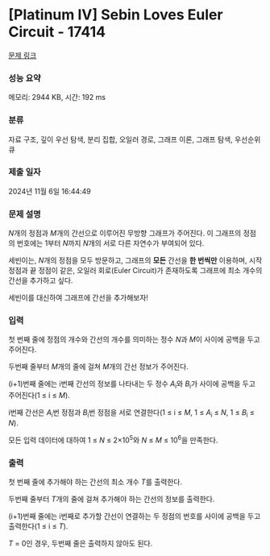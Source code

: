 # [Platinum IV] Sebin Loves Euler Circuit - 17414 

[문제 링크](https://www.acmicpc.net/problem/17414) 

### 성능 요약

메모리: 2944 KB, 시간: 192 ms

### 분류

자료 구조, 깊이 우선 탐색, 분리 집합, 오일러 경로, 그래프 이론, 그래프 탐색, 우선순위 큐

### 제출 일자

2024년 11월 6일 16:44:49

### 문제 설명

<p><em>N</em>개의 정점과 <em>M</em>개의 간선으로 이루어진 무방향 그래프가 주어진다. 이 그래프의 정점의 번호에는 1부터 <em>N</em>까지 <em>N</em>개의 서로 다른 자연수가 부여되어 있다.</p>

<p>세빈이는, <em>N</em>개의 정점을 모두 방문하고, 그래프의 <strong>모든</strong> 간선을 <strong>한 번씩만</strong> 이용하며, 시작 정점과 끝 정점이 같은, 오일러 회로(Euler Circuit)가 존재하도록 그래프에 최소 개수의 간선을 추가하고 싶다.</p>

<p>세빈이를 대신하여 그래프에 간선을 추가해보자!</p>

### 입력 

 <p>첫 번째 줄에 정점의 개수와 간선의 개수를 의미하는 정수 <em>N</em>과 <em>M</em>이 사이에 공백을 두고 주어진다.</p>

<p>두번째 줄부터 <em>M</em>개의 줄에 걸쳐 <em>M</em>개의 간선 정보가 주어진다.</p>

<p>(i+1)번째 줄에는 i번째 간선의 정보를 나타내는 두 정수 <em>A</em><sub>i</sub>와 <em>B</em><sub>i</sub>가 사이에 공백을 두고 주어진다(1 ≤ i ≤ <em>M</em>).</p>

<p>i번째 간선은 <em>A</em><sub>i</sub>번 정점과 <em>B</em><sub>i</sub>번 정점을 서로 연결한다(1 ≤ i ≤ <em>M</em>, 1 ≤ <em>A</em><sub>i</sub> ≤ <em>N</em>, 1 ≤ <em>B</em><sub>i</sub> ≤ <em>N</em>).</p>

<p>모든 입력 데이터에 대하여 1 ≤ <em>N</em> ≤ 2×10<sup>5</sup>와 <em>N</em> ≤ <em>M</em> ≤ 10<sup>6</sup>을 만족한다.</p>

### 출력 

 <p>첫 번째 줄에 추가해야 하는 간선의 최소 개수 <em>T</em>를 출력한다.</p>

<p>두번째 줄부터 <em>T</em>개의 줄에 걸쳐 추가해야 하는 간선의 정보를 출력한다.</p>

<p>(i+1)번째 줄에는 i번째로 추가할 간선이 연결하는 두 정점의 번호를 사이에 공백을 두고 출력한다(1 ≤ i ≤ <em>T</em>).</p>

<p><em>T</em> = 0인 경우, 두번째 줄은 출력하지 않아도 된다.</p>

